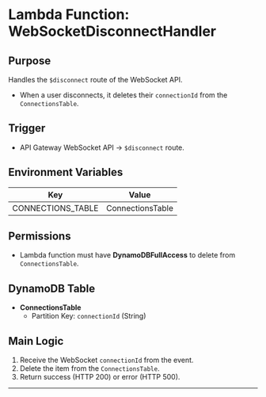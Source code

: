 # Lambda Function: WebSocketDisconnectHandler

## Purpose
Handles the `$disconnect` route of the WebSocket API.
- When a user disconnects, it deletes their `connectionId` from the `ConnectionsTable`.

## Trigger
- API Gateway WebSocket API → `$disconnect` route.

## Environment Variables
| Key               | Value            |
|-------------------|------------------|
| CONNECTIONS_TABLE | ConnectionsTable |

## Permissions
- Lambda function must have **DynamoDBFullAccess** to delete from `ConnectionsTable`.

## DynamoDB Table
- **ConnectionsTable**
  - Partition Key: `connectionId` (String)

## Main Logic
1. Receive the WebSocket `connectionId` from the event.
2. Delete the item from the `ConnectionsTable`.
3. Return success (HTTP 200) or error (HTTP 500).

---
